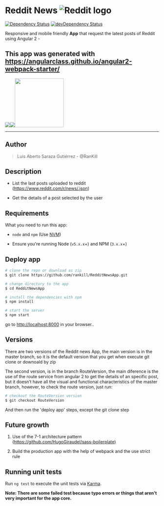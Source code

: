 
# **Reddit News**  ![Reddit logo](http://www.uidownload.com/files/399/442/364/logo-reddit-social-social-media-icon.png)

[![Dependency Status](https://david-dm.org/rankill/RedditNewsApp/status.svg)](https://david-dm.org/rankill/RedditNewsApp#info=dependencies)  [![devDependency Status](https://david-dm.org/rankill/RedditNewsApp/dev-status.svg)](https://david-dm.org/rankill/RedditNewsApp#info=devDependencies)

Responsive and mobile friendly **App** that request the latest posts of Reddit using Angular 2 -

This app was generated with  https://angularclass.github.io/angular2-webpack-starter/
 -----
[![](http://www.brentcsutoras.com/wp-content/uploads/2009/01/alienflap.gif)](https://www.reddit.com/)[![](https://johnpapa.gallerycdn.vsassets.io/extensions/johnpapa/angular2/1.0.2/1475237564342/Microsoft.VisualStudio.Services.Icons.Default)](https://angular.io/)[<img src="https://s3.amazonaws.com/media-p.slid.es/uploads/193062/images/1934626/webpack.png" data-canonical-src="https://s3.amazonaws.com/media-p.slid.es/uploads/193062/images/1934626/webpack.png" width="160" />](https://webpack.github.io/)

-------

## <i class="icon-user"></i> Author
> Luis Aberto Saraza Gutiérrez - @RanKill


## <i class="icon-file"></i> Description
* List the last posts uploaded to reddit
(https://www.reddit.com/r/news/.json)

* Get the details of a post selected by the user

## <i class="icon-book"></i>Requirements
What you need to run this app:

* `node` and `npm` (Use [NVM](https://github.com/creationix/nvm))

* Ensure you're running Node (`v5.x.x`+) and NPM (`3.x.x`+)


## <i class="icon-upload"></i> Deploy app

```bash
# clone the repo or download as zip
$ git clone https://github.com/rankill/RedditNewsApp.git

# change directory to the app
$ cd RedditNewsApp

# install the dependencies with npm
$ npm install

# start the server
$ npm start
```
go to [http://localhost:8000](http://localhost:8000) in your browser..


## <i class="icon-folder"></i>Versions

There are two versions of the Reddit news App, the main version is in the master branch, so it is the default version that you get when execute git clone or downoald by zip

The second version, is in the branch RouteVersion, the main diference is the use of the route service from angular 2 to get the details of an specific post, but it doesn’t have all the visual and functional characteristics of the master branch, however, to check the route version, just run:

```bash
# checkout the RouteVersion version
$ git checkout RouteVersion
```

And then run the 'deploy app' steps, except the git clone step

## <i class="icon-folder-open"></i>Future growth

 1. Use of the 7-1 architecture pattern (https://github.com/HugoGiraudel/sass-boilerplate)

 2. Build the production app with the help of webpack and the use strict rule

## <i class="icon-hdd"></i> Running unit tests

Run `ng test` to execute the unit tests via [Karma](https://karma-runner.github.io).

**Note: There are some failed test because typo errors or things that aren't very important for the app core.**
